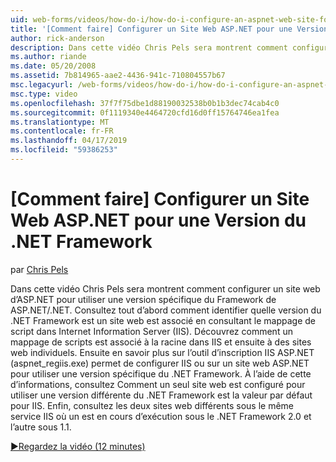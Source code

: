 ```yaml
---
uid: web-forms/videos/how-do-i/how-do-i-configure-an-aspnet-web-site-for-a-net-framework-version
title: '[Comment faire] Configurer un Site Web ASP.NET pour une Version du .NET Framework | Microsoft Docs'
author: rick-anderson
description: Dans cette vidéo Chris Pels sera montrent comment configurer un site web d’ASP.NET pour utiliser une version spécifique du Framework de ASP.NET/.NET. Tout d’abord voir comment identifier quelles v...
ms.author: riande
ms.date: 05/20/2008
ms.assetid: 7b814965-aae2-4436-941c-710804557b67
msc.legacyurl: /web-forms/videos/how-do-i/how-do-i-configure-an-aspnet-web-site-for-a-net-framework-version
msc.type: video
ms.openlocfilehash: 37f7f75dbe1d88190032538b0b1b3dec74cab4c0
ms.sourcegitcommit: 0f1119340e4464720cfd16d0ff15764746ea1fea
ms.translationtype: MT
ms.contentlocale: fr-FR
ms.lasthandoff: 04/17/2019
ms.locfileid: "59386253"
---
```

# <a name="how-do-i-configure-an-aspnet-web-site-for-a-net-framework-version"></a>[Comment faire] Configurer un Site Web ASP.NET pour une Version du .NET Framework

par [Chris Pels](https://twitter.com/chrispels)

Dans cette vidéo Chris Pels sera montrent comment configurer un site web d’ASP.NET pour utiliser une version spécifique du Framework de ASP.NET/.NET. Consultez tout d’abord comment identifier quelle version du .NET Framework est un site web est associé en consultant le mappage de script dans Internet Information Server (IIS). Découvrez comment un mappage de scripts est associé à la racine dans IIS et ensuite à des sites web individuels. Ensuite en savoir plus sur l’outil d’inscription IIS ASP.NET (aspnet\_regiis.exe) permet de configurer IIS ou sur un site web ASP.NET pour utiliser une version spécifique du .NET Framework. À l’aide de cette d’informations, consultez Comment un seul site web est configuré pour utiliser une version différente du .NET Framework est la valeur par défaut pour IIS. Enfin, consultez les deux sites web différents sous le même service IIS où un est en cours d’exécution sous le .NET Framework 2.0 et l’autre sous 1.1.

[&#9654;Regardez la vidéo (12 minutes)](https://channel9.msdn.com/Blogs/ASP-NET-Site-Videos/how-do-i-configure-an-aspnet-web-site-for-a-net-framework-version)
